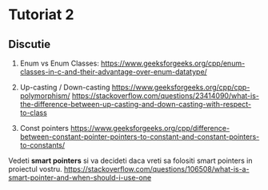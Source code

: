 # Tutoriat 2

## Discutie
1) Enum vs Enum Classes: 
https://www.geeksforgeeks.org/cpp/enum-classes-in-c-and-their-advantage-over-enum-datatype/

2) Up-casting / Down-casting
https://www.geeksforgeeks.org/cpp/cpp-polymorphism/
https://stackoverflow.com/questions/23414090/what-is-the-difference-between-up-casting-and-down-casting-with-respect-to-class

3) Const pointers
https://www.geeksforgeeks.org/cpp/difference-between-constant-pointer-pointers-to-constant-and-constant-pointers-to-constants/

Vedeti **smart pointers** si va decideti daca vreti sa folositi smart pointers in proiectul vostru.
https://stackoverflow.com/questions/106508/what-is-a-smart-pointer-and-when-should-i-use-one

